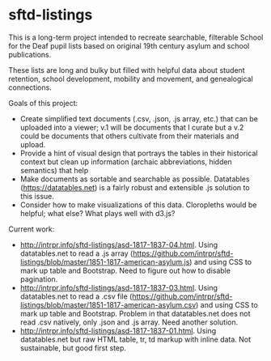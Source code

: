 # sftd-listings

This is a long-term project intended to recreate searchable, filterable School for the Deaf pupil lists based on original 19th century asylum and school publications.

These lists are long and bulky but filled with helpful data about student retention, school development, mobility and movement, and genealogical connections. 

Goals of this project:
* Create simplified text documents (.csv, .json, .js array, etc.) that can be uploaded into a viewer; v.1 will be documents that I curate but a v.2 could be documents that others cultivate from their materials and upload.
* Provide a hint of visual design that portrays the tables in their historical context but clean up information (archaic abbreviations, hidden semantics) that help
* Make documents as sortable and searchable as possible. Datatables (https://datatables.net) is a fairly robust and extensible .js solution to this issue.
* Consider how to make visualizations of this data. Cloropleths would be helpful; what else? What plays well with d3.js?

Current work:
* http://intrpr.info/sftd-listings/asd-1817-1837-04.html. Using datatables.net to read a .js array (https://github.com/intrpr/sftd-listings/blob/master/1851-1817-american-asylum.js) and using CSS to mark up table and Bootstrap. Need to figure out how to disable pagination.
* http://intrpr.info/sftd-listings/asd-1817-1837-03.html. Using datatables.net to read a .csv file (https://github.com/intrpr/sftd-listings/blob/master/1851-1817-american-asylum.csv) and using CSS to mark up table and Bootstrap. Problem in that datatables.net does not read .csv natively, only .json and .js array. Need another solution.
* http://intrpr.info/sftd-listings/asd-1817-1837-01.html. Using datatables.net but raw HTML table, tr, td markup with inline data. Not sustainable, but good first step.